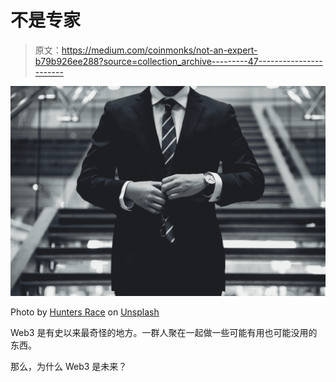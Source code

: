 # 不是专家

> 原文：<https://medium.com/coinmonks/not-an-expert-b79b926ee288?source=collection_archive---------47----------------------->

![](img/99c7ce254dc5783f9362ebf57b7a6b3a.png)

Photo by [Hunters Race](https://unsplash.com/@huntersrace?utm_source=medium&utm_medium=referral) on [Unsplash](https://unsplash.com?utm_source=medium&utm_medium=referral)

Web3 是有史以来最奇怪的地方。一群人聚在一起做一些可能有用也可能没用的东西。

那么，为什么 Web3 是未来？